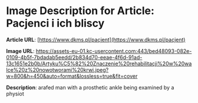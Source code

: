 # Image Description for Article: Pacjenci i ich bliscy
**Article URL**: [https://www.dkms.pl/pacjent](https://www.dkms.pl/pacjent)

**Image URL**: https://assets-eu-01.kc-usercontent.com:443/bed48093-082e-0109-4b5f-7bdadab5eedd/2b834d70-eeae-4f6d-91ad-13c1651e2b0b/Artyku%C5%82%20Znaczenie%20rehabilitacji%20w%20walce%20z%20nowotworami%20krwi.jpeg?w=800&h=450&auto=format&lossless=true&fit=cover

**Description**: arafed man with a prosthetic ankle being examined by a physiot
